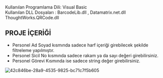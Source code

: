 
Kullanılan Programlama Dili: Visual Basic <br>
Kullanılan DLL Dosyaları : BarcodeLib.dll , Datamatrix.net.dll ThoughtWorks.QRCode.dll<br>
<h2>PROJE İÇERİĞİ</h2>
<ul>
<li>Personel Ad Soyad kısmında sadece harf içeriği girebilecek şekilde filtreleme yapılmıştır.</li>
<li>Personel Sicil No kısmında sadece rakam ya da sayı değeri girebilirsiniz.</li>
<li>Personel Görevi Kısmında ise sadece string değer girebilirsiniz.</li>
</ul>

![42c846be-28a9-4535-9825-bc71c7f5b605](https://user-images.githubusercontent.com/102829820/205747131-d8e82a95-4a08-4904-b4ca-d1bea73cc2b2.gif)


